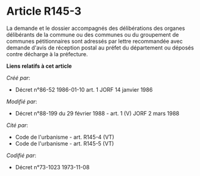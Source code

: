 # Article R145-3

La demande et le dossier accompagnés des délibérations des organes délibérants de la commune ou des communes ou du groupement
de communes pétitionnaires sont adressés par lettre recommandée avec demande d'avis de réception postal au préfet du
département ou déposés contre décharge à la préfecture.

**Liens relatifs à cet article**

_Créé par_:

  - Décret n°86-52 1986-01-10 art. 1 JORF 14 janvier 1986

_Modifié par_:

  - Décret n°88-199 du 29 février 1988 - art. 1 (V) JORF 2 mars 1988

_Cité par_:

  - Code de l'urbanisme - art. R145-4 (VT)
  - Code de l'urbanisme - art. R145-5 (VT)

_Codifié par_:

  - Décret n°73-1023 1973-11-08
